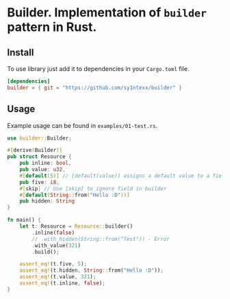 
# Builder. Implementation of `builder` pattern in Rust.

## Install
To use library just add it to dependencies in your `Cargo.toml` file.
```toml
[dependencies]
builder = { git = "https://github.com/sy1ntexx/builder" }
```

## Usage
Example usage can be found in `examples/01-test.rs`.
```rs
use builder::Builder;

#[derive(Builder)]
pub struct Resource {
    pub inline: bool,
    pub value: u32,
    #[default(5)] // [default(value)] assigns a default value to a field
    pub five: i8,
    #[skip] // Use [skip] to ignore field in builder
    #[default(String::from("Hello :D"))]
    pub hidden: String
}

fn main() {
    let t: Resource = Resource::builder()
        .inline(false)
        // .with_hidden(String::from("Test")) - Error
        .with_value(321)
        .build();

    assert_eq!(t.five, 5);
    assert_eq!(t.hidden, String::from("Hello :D"));
    assert_eq!(t.value, 321);
    assert_eq!(t.inline, false);
}
```
